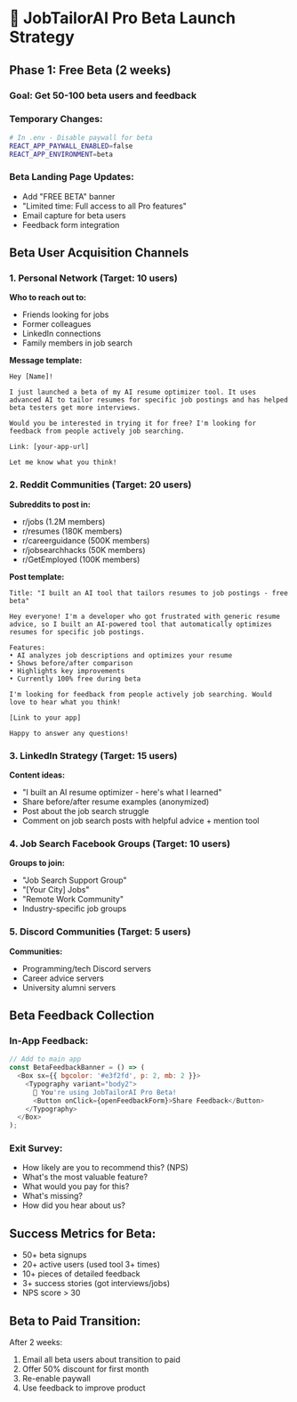 # 🚀 JobTailorAI Pro Beta Launch Strategy

## **Phase 1: Free Beta (2 weeks)**

### **Goal:** Get 50-100 beta users and feedback

### **Temporary Changes:**
```bash
# In .env - Disable paywall for beta
REACT_APP_PAYWALL_ENABLED=false
REACT_APP_ENVIRONMENT=beta
```

### **Beta Landing Page Updates:**
- Add "FREE BETA" banner
- "Limited time: Full access to all Pro features"
- Email capture for beta users
- Feedback form integration

## **Beta User Acquisition Channels**

### **1. Personal Network (Target: 10 users)**
**Who to reach out to:**
- Friends looking for jobs
- Former colleagues
- LinkedIn connections
- Family members in job search

**Message template:**
```
Hey [Name]! 

I just launched a beta of my AI resume optimizer tool. It uses advanced AI to tailor resumes for specific job postings and has helped beta testers get more interviews.

Would you be interested in trying it for free? I'm looking for feedback from people actively job searching.

Link: [your-app-url]

Let me know what you think!
```

### **2. Reddit Communities (Target: 20 users)**
**Subreddits to post in:**
- r/jobs (1.2M members)
- r/resumes (180K members) 
- r/careerguidance (500K members)
- r/jobsearchhacks (50K members)
- r/GetEmployed (100K members)

**Post template:**
```
Title: "I built an AI tool that tailors resumes to job postings - free beta"

Hey everyone! I'm a developer who got frustrated with generic resume advice, so I built an AI-powered tool that automatically optimizes resumes for specific job postings.

Features:
• AI analyzes job descriptions and optimizes your resume
• Shows before/after comparison
• Highlights key improvements
• Currently 100% free during beta

I'm looking for feedback from people actively job searching. Would love to hear what you think!

[Link to your app]

Happy to answer any questions!
```

### **3. LinkedIn Strategy (Target: 15 users)**
**Content ideas:**
- "I built an AI resume optimizer - here's what I learned"
- Share before/after resume examples (anonymized)
- Post about the job search struggle
- Comment on job search posts with helpful advice + mention tool

### **4. Job Search Facebook Groups (Target: 10 users)**
**Groups to join:**
- "Job Search Support Group"
- "[Your City] Jobs"
- "Remote Work Community"
- Industry-specific job groups

### **5. Discord Communities (Target: 5 users)**
**Communities:**
- Programming/tech Discord servers
- Career advice servers
- University alumni servers

## **Beta Feedback Collection**

### **In-App Feedback:**
```javascript
// Add to main app
const BetaFeedbackBanner = () => (
  <Box sx={{ bgcolor: '#e3f2fd', p: 2, mb: 2 }}>
    <Typography variant="body2">
      🚀 You're using JobTailorAI Pro Beta! 
      <Button onClick={openFeedbackForm}>Share Feedback</Button>
    </Typography>
  </Box>
);
```

### **Exit Survey:**
- How likely are you to recommend this? (NPS)
- What's the most valuable feature?
- What would you pay for this?
- What's missing?
- How did you hear about us?

## **Success Metrics for Beta:**
- 50+ beta signups
- 20+ active users (used tool 3+ times)
- 10+ pieces of detailed feedback
- 3+ success stories (got interviews/jobs)
- NPS score > 30

## **Beta to Paid Transition:**
After 2 weeks:
1. Email all beta users about transition to paid
2. Offer 50% discount for first month
3. Re-enable paywall
4. Use feedback to improve product
